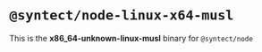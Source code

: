 # `@syntect/node-linux-x64-musl`

This is the **x86_64-unknown-linux-musl** binary for `@syntect/node`
